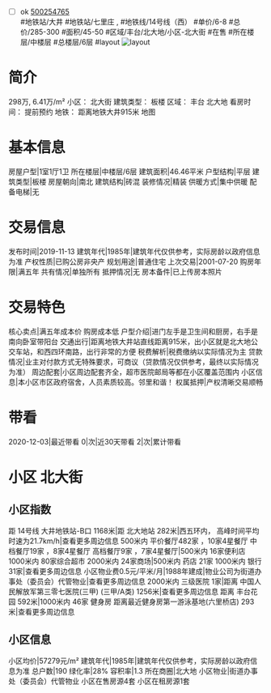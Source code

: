 - [ ] ok [500254765](https://bj.5i5j.com/ershoufang/500254765.html)  
 #地铁站/大井 #地铁站/七里庄 ,  #地铁线/14号线（西）
#单价/6-8 #总价/285-300 #面积/45-50   #区域/丰台/北大地/小区-北大街 #在售 #所在楼层/中楼层 #总楼层/6层 #layout 
![layout](http://image2.5i5j.com//group1/M00/9A/F5/CgqJMl1eFSSATpBVAAKgJZiY5-0410.jpg_P5.jpg) 
# 简介 
 298万,  6.41万/m² 
小区： 北大街
建筑类型： 板楼
区域： 丰台 北大地
看房时间： 提前预约
地铁： 距离地铁大井915米 地图
# 基本信息 
 房屋户型|1室1厅1卫
所在楼层|中楼层/6层
建筑面积|46.46平米
户型结构|平层
建筑类型|板楼
房屋朝向|南北
建筑结构|砖混
装修情况|精装
供暖方式|集中供暖
配备电梯|无
# 交易信息 
 发布时间|2019-11-13
建筑年代|1985年|建筑年代仅供参考，实际房龄以政府信息为准
产权性质|已购公房非央产
规划用途|普通住宅
上次交易|2001-07-20
购房年限|满五年
共有情况|单独所有
抵押情况|无
房本备件|已上传房本照片
# 交易特色 
 核心卖点|满五年成本价 购房成本低
户型介绍|进门左手是卫生间和厨房，右手是南向卧室带阳台
交通出行|距离地铁大井站直线距离915米，出小区就是北大地公交车站，和西四环南路，出行非常的方便
税费解析|税费缴纳以实际情况为主
贷款情况|业主对付款方式无特殊要求，可商议（贷款情况仅供参考，最终以实际情况为准）
周边配套|小区周边配套齐全，超市医院邮局等都在小区覆盖范围内
小区信息|本小区市区政府宿舍，人员素质较高。邻里和谐！
权属抵押|产权清晰交易顺畅
# 带看 
 2020-12-03|最近带看	 0|次|近30天带看	 2|次|累计带看
# 小区 北大街
## 小区指数 
 距 14号线 大井地铁站-B口 1168米|距 北大地站 282米|西五环内， 高峰时间平均时速为21.7km/h|查看更多周边信息
500米内 平价餐厅482家 ，10家4星餐厅
中档餐厅19家 ，8家4星餐厅
高档餐厅9家 ，7家4星餐厅|500米内 16家便利店
1000米内 80家综合超市
2000米内 24家商场|500米内 药店 21家
1000米内 银行 31家|查看更多周边信息
小区物业费0.5元/平米/月|1988年建成|物业公司为街道办事处（委员会）代管物业|查看更多周边信息
2000米内 三级医院 1家|距离 中国人民解放军第三零七医院(三甲) (三甲/A类) 1256米|查看更多周边信息
距离 丰台花园 592米|1000米内 46家 健身房
距离最近健身房第一游泳基地(六里桥店) 293米|查看更多周边信息
## 小区信息 
 小区均价|57279元/m²
建筑年代|1985年|建筑年代仅供参考，实际房龄以政府信息为准
总户数|190
绿化率|28%
容积率|1.3
所在商圈|北大地
小区物业|街道办事处（委员会）代管物业
小区在售房源4套
小区在租房源1套

